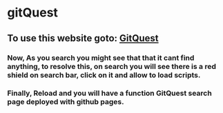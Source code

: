 # gitQuest

## To use this website goto: [GitQuest](https://shashank7200.github.io/gitQuest/)
### Now, As you search you might see that that it cant find anything, to resolve this, on search you will see there is a red shield on search bar, click on it and allow to load scripts.
### Finally, Reload and you will have a function GitQuest search page deployed with github pages.
